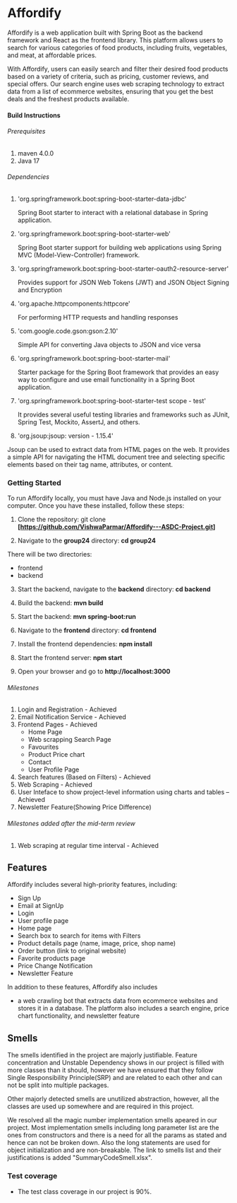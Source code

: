 # Affordify
Affordify is a web application built with Spring Boot as the backend framework and React as the frontend library. This platform allows users to search for various categories of food products, including fruits, vegetables, and meat, at affordable prices.

With Affordify, users can easily search and filter their desired food products based on a variety of criteria, such as pricing, customer reviews, and special offers. Our search engine uses web scraping technology to extract data from a list of ecommerce websites, ensuring that you get the best deals and the freshest products available.


#### Build Instructions
###### Prerequisites
1. maven 4.0.0
2. Java 17

###### Dependencies
1. 'org.springframework.boot:spring-boot-starter-data-jdbc'

   Spring Boot starter to interact with a relational database in Spring application.


2. 'org.springframework.boot:spring-boot-starter-web'

   Spring Boot starter support for building web applications using Spring MVC (Model-View-Controller) framework.


3. 'org.springframework.boot:spring-boot-starter-oauth2-resource-server'

   Provides support for JSON Web Tokens (JWT) and JSON Object Signing and Encryption


4. 'org.apache.httpcomponents:httpcore'

   For performing HTTP requests and handling responses


5. 'com.google.code.gson:gson:2.10'

   Simple API for converting Java objects to JSON and vice versa

6. 'org.springframework.boot:spring-boot-starter-mail'

   Starter package for the Spring Boot framework that provides an easy way to configure and use email functionality in a Spring Boot application.

7. 'org.springframework.boot:spring-boot-starter-test scope - test'

   It provides several useful testing libraries and frameworks such as JUnit, Spring Test, Mockito, AssertJ, and others.
 8. 'org.jsoup:jsoup: version - 1.15.4' 

Jsoup can be used to extract data from HTML pages on the web. It provides a simple API for navigating the HTML document tree and selecting specific elements based on their tag name, attributes, or content.
     



### Getting Started

To run Affordify locally, you must have Java and Node.js installed on your computer. Once you have these installed, follow these steps:

1. Clone the repository: git clone **[https://github.com/VishwaParmar/Affordify---ASDC-Project.git]**

2. Navigate to the **group24** directory: **cd group24**

There will be two directories:
- frontend
- backend
3. Start the backend, navigate to the **backend** directory: **cd backend**

4. Build the backend: **mvn build**
5. Start the backend: **mvn spring-boot:run**

6. Navigate to the **frontend** directory: **cd frontend**

7. Install the frontend dependencies: **npm install**

8. Start the frontend server: **npm start**

9. Open your browser and go to **http://localhost:3000**


###### Milestones
1.	Login and Registration - Achieved
2.	Email Notification Service - Achieved
3.	Frontend Pages - Achieved
      - Home Page
      - Web scrapping Search Page
      - Favourites
      - Product Price chart
      - Contact
      - User Profile Page
4.	Search features (Based on Filters) - Achieved
5. Web Scraping - Achieved
6. User Inteface to show project-level information using charts and tables – Achieved
7. Newsletter Feature(Showing Price Difference)

###### Milestones added after the mid-term review
1.	Web scraping at regular time interval - Achieved


## Features
Affordify includes several high-priority features, including:

- Sign Up
- Email at SignUp
- Login
- User profile page
- Home page
- Search box to search for items with Filters
- Product details page (name, image, price, shop name)
- Order button (link to original website)
- Favorite products page
- Price Change Notification
- Newsletter Feature

In addition to these features, Affordify also includes
- a web crawling bot that extracts data from ecommerce websites and stores it in a database. The platform also includes a search engine, price chart functionality, and newsletter feature
## Smells
The smells identified in the project are majorly justifiable.
Feature concentration and Unstable Dependency shows in our project is filled with more classes than it should, however we have ensured that they follow Single Responsibility Principle(SRP) and are related to each other and can not be split into multiple packages.

Other majorly detected smells are unutilized abstraction, however, all the classes are used up somewhere and are required in this project.

We resolved all the magic number implementation smells apeared in our project.
Most implementation smells including long parameter list are the ones from constructors and there is a need for all the params as stated and hence can not be broken down. Also the long statements are used for object initialization and are non-breakable.
The link to smells list and their justifications is added
"SummaryCodeSmell.xlsx".


### Test coverage
-  The test class coverage in our project is 90%.


